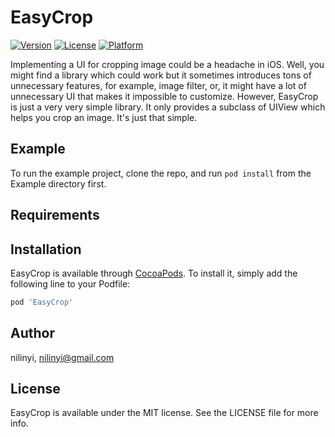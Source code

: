 # EasyCrop

[![Version](https://img.shields.io/cocoapods/v/EasyCrop.svg?style=flat)](http://cocoapods.org/pods/EasyCrop)
[![License](https://img.shields.io/cocoapods/l/EasyCrop.svg?style=flat)](http://cocoapods.org/pods/EasyCrop)
[![Platform](https://img.shields.io/cocoapods/p/EasyCrop.svg?style=flat)](http://cocoapods.org/pods/EasyCrop)

Implementing a UI for cropping image could be a headache in iOS. Well, you might find a library which could work but it sometimes introduces tons of unnecessary features, for example, image filter, or, it might have a lot of unnecessary UI that makes it impossible to customize. However, EasyCrop is just a very very simple library. It only provides a subclass of UIView which helps you crop an image. It's just that simple.

## Example

To run the example project, clone the repo, and run `pod install` from the Example directory first.

## Requirements

## Installation

EasyCrop is available through [CocoaPods](http://cocoapods.org). To install
it, simply add the following line to your Podfile:

```ruby
pod 'EasyCrop'
```

## Author

nilinyi, nilinyi@gmail.com

## License

EasyCrop is available under the MIT license. See the LICENSE file for more info.
